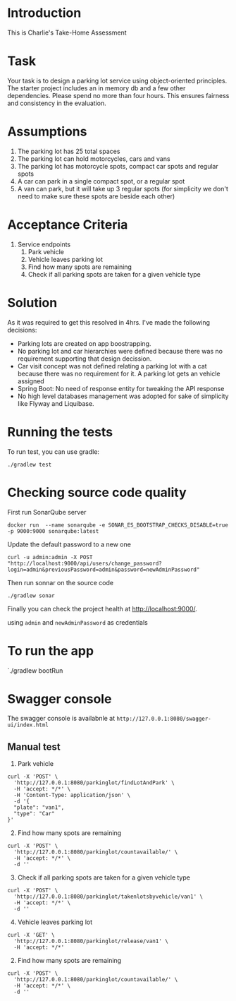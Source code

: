 # Introduction

This is Charlie's Take-Home Assessment 

# Task
Your task is to design a parking lot service using object-oriented principles. The starter project includes an in memory db and a few other dependencies. Please spend no more than four hours. This ensures fairness and consistency in the evaluation.
# Assumptions
1. The parking lot has 25 total spaces
2. The parking lot can hold motorcycles, cars and vans
3. The parking lot has motorcycle spots, compact car spots and regular spots
4. A car can park in a single compact spot, or a regular spot
5. A van can park, but it will take up 3 regular spots (for simplicity we don't need to make
sure these spots are beside each other)
# Acceptance Criteria
1. Service endpoints
    1. Park vehicle
    2. Vehicle leaves parking lot
    3. Find how many spots are remaining
    4. Check if all parking spots are taken for a given vehicle type

#  Solution

As it was required to get this resolved in 4hrs. I've made the following decisions:
- Parking lots are created on app boostrapping.
- No parking lot and car hierarchies were defined because there was no requirement supporting that design decission.
- Car visit concept was not defined relating a parking lot with a cat because there was no requirement for it. A parking lot gets an vehicle assigned
- Spring Boot:  No need of response entity for tweaking the API response
- No high level databases management was adopted for sake of simplicity like Flyway and Liquibase.


# Running the tests

To run test, you can use gradle:

`./gradlew test`

# Checking source code quality

First run SonarQube server

`docker run  --name sonarqube -e SONAR_ES_BOOTSTRAP_CHECKS_DISABLE=true -p 9000:9000 sonarqube:latest`

Update the default password to a new one

`curl -u admin:admin -X POST "http://localhost:9000/api/users/change_password?login=admin&previousPassword=admin&password=newAdminPassword"`

Then run sonnar on the source code

`./gradlew sonar`

Finally you can check the project health at [http://localhost:9000/](http://localhost:9000/dashboard?id=assessment%3Aparking-lot-service).

using `admin` and `newAdminPassword` as credentials

# To run  the app

`./gradlew bootRun

# Swagger console

The swagger console is availabnle at `http://127.0.0.1:8080/swagger-ui/index.html`


## Manual test

1. Park vehicle

```
curl -X 'POST' \
  'http://127.0.0.1:8080/parkinglot/findLotAndPark' \
  -H 'accept: */*' \
  -H 'Content-Type: application/json' \
  -d '{
  "plate": "van1",
  "type": "Car"
}'
```



2. Find how many spots are remaining

```
curl -X 'POST' \
  'http://127.0.0.1:8080/parkinglot/countavailable/' \
  -H 'accept: */*' \
  -d ''

```

3. Check if all parking spots are taken for a given vehicle type

```
curl -X 'POST' \
  'http://127.0.0.1:8080/parkinglot/takenlotsbyvehicle/van1' \
  -H 'accept: */*' \
  -d ''

  ```

4. Vehicle leaves parking lot

```
curl -X 'GET' \
  'http://127.0.0.1:8080/parkinglot/release/van1' \
  -H 'accept: */*'
  ```

2. Find how many spots are remaining

```
curl -X 'POST' \
  'http://127.0.0.1:8080/parkinglot/countavailable/' \
  -H 'accept: */*' \
  -d ''

```

